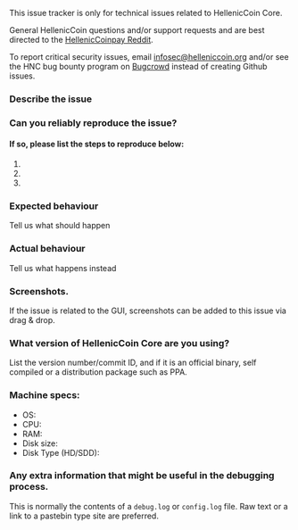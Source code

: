 <!--- Remove sections that do not apply -->

This issue tracker is only for technical issues related to HellenicCoin Core.

General HellenicCoin questions and/or support requests and are best directed to the [HellenicCoinpay Reddit](https://www.reddit.com/r/helleniccoinpay/).

To report critical security issues, email infosec@helleniccoin.org and/or see the HNC bug bounty program on [Bugcrowd](https://bugcrowd.com/helleniccoindigitalcash) instead of creating Github issues.

### Describe the issue

### Can you reliably reproduce the issue?
#### If so, please list the steps to reproduce below:
1.
2.
3.

### Expected behaviour
Tell us what should happen

### Actual behaviour
Tell us what happens instead

### Screenshots.
If the issue is related to the GUI, screenshots can be added to this issue via drag & drop.

### What version of HellenicCoin Core are you using?
List the version number/commit ID, and if it is an official binary, self compiled or a distribution package such as PPA.

### Machine specs:
- OS:
- CPU:
- RAM:
- Disk size:
- Disk Type (HD/SDD):

### Any extra information that might be useful in the debugging process.
This is normally the contents of a `debug.log` or `config.log` file. Raw text or a link to a pastebin type site are preferred.
